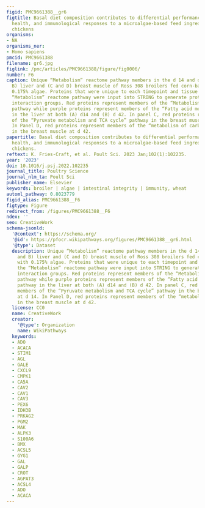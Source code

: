 ```yaml
---
figid: PMC9661388__gr6
figtitle: Basal diet composition contributes to differential performance, intestinal
  health, and immunological responses to a microalgae-based feed ingredient in broiler
  chickens
organisms:
- NA
organisms_ner:
- Homo sapiens
pmcid: PMC9661388
filename: gr6.jpg
figlink: /pmc/articles/PMC9661388/figure/fig0006/
number: F6
caption: Unique “Metabolism” reactome pathway members in the d 14 and d 42 (A and
  B) liver and (C and D) breast muscle of Ross 308 broilers fed corn-based diets with
  0.175% algae. Proteins that were unique to each timepoint and tissue within the
  “Metabolism” reactome pathway were input into STRING to generate protein-protein
  interaction groups. Red proteins represent members of the “Metabolism of Lipids”
  pathway while purple proteins represent members of the “Fatty acid metabolism” pathway
  in the liver at both (A) d14 and (B) d 42. In panel C, red proteins represent members
  of the “Pyruvate metabolism and TCA cycle” pathway in the breast muscle at d 14.
  In Panel D, red proteins represent members of the “metabolism of carbohydrates”
  in the breast muscle at d 42.
papertitle: Basal diet composition contributes to differential performance, intestinal
  health, and immunological responses to a microalgae-based feed ingredient in broiler
  chickens.
reftext: K. Fries-Craft, et al. Poult Sci. 2023 Jan;102(1):102235.
year: '2023'
doi: 10.1016/j.psj.2022.102235
journal_title: Poultry Science
journal_nlm_ta: Poult Sci
publisher_name: Elsevier
keywords: broiler | algae | intestinal integrity | immunity, wheat
automl_pathway: 0.8023779
figid_alias: PMC9661388__F6
figtype: Figure
redirect_from: /figures/PMC9661388__F6
ndex: ''
seo: CreativeWork
schema-jsonld:
  '@context': https://schema.org/
  '@id': https://pfocr.wikipathways.org/figures/PMC9661388__gr6.html
  '@type': Dataset
  description: Unique “Metabolism” reactome pathway members in the d 14 and d 42 (A
    and B) liver and (C and D) breast muscle of Ross 308 broilers fed corn-based diets
    with 0.175% algae. Proteins that were unique to each timepoint and tissue within
    the “Metabolism” reactome pathway were input into STRING to generate protein-protein
    interaction groups. Red proteins represent members of the “Metabolism of Lipids”
    pathway while purple proteins represent members of the “Fatty acid metabolism”
    pathway in the liver at both (A) d14 and (B) d 42. In panel C, red proteins represent
    members of the “Pyruvate metabolism and TCA cycle” pathway in the breast muscle
    at d 14. In Panel D, red proteins represent members of the “metabolism of carbohydrates”
    in the breast muscle at d 42.
  license: CC0
  name: CreativeWork
  creator:
    '@type': Organization
    name: WikiPathways
  keywords:
  - ADO
  - ACACA
  - STIM1
  - AGL
  - GALE
  - CXCL9
  - CMPK1
  - CA5A
  - CAV2
  - CAV1
  - CAV3
  - PEX6
  - IDH3B
  - PRKAG2
  - PGM2
  - MAK
  - ALPK3
  - S100A6
  - BMX
  - ACSL5
  - GYG1
  - GAL
  - GALP
  - CROT
  - AGPAT3
  - ACSL4
  - ADO
  - ACACA
---
```

